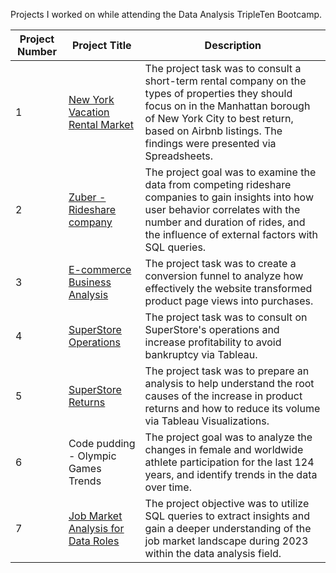 Projects I worked on while attending the Data Analysis TripleTen Bootcamp.

| Project Number | Project Title| Description | 
| -------- | ------------| ------------|
| 1 | <a href='https://github.com/LidiaRJ/Data_Projects_TripleTen/tree/main/Vacation%20Rental%20Market%20Analysis'><u>New York Vacation Rental Market</u></a>	| The project task was to consult a short-term rental company on the types of properties they should focus on in the Manhattan borough of New York City to best return, based on Airbnb listings. The findings were presented via Spreadsheets. |
| 2	| <a href='https://github.com/LidiaRJ/Data_Projects_TripleTen/tree/main/Zuber%20-%20Rideshare%20Company%20Analysis'><u>Zuber - Rideshare company</u></a>	| The project goal was to examine the data from competing rideshare companies to gain insights into how user behavior correlates with the number and duration of rides, and the influence of external factors with SQL queries. |
| 3 | <a href='https://github.com/LidiaRJ/Data_Projects_TripleTen/tree/main/E-commerce%20Business%20Analysis'><u>E-commerce Business Analysis</u></a> | The project task was to create a conversion funnel to analyze how effectively the website transformed product page views into purchases. |
| 4	| <a href='https://github.com/LidiaRJ/Data_Projects_TripleTen/tree/main/SuperStore%20Operations%20-%20Consulting'><u>SuperStore Operations</u></a>	| The project task was to consult on SuperStore's operations and increase profitability to avoid bankruptcy via Tableau. |
| 5	| <a href='https://github.com/LidiaRJ/Data_Projects_TripleTen/tree/main/SuperStore%20-%20Returns%20Analysis'><u>SuperStore Returns</u></a>	| The project task was to prepare an analysis to help understand the root causes of the increase in product returns and how to reduce its volume via Tableau Visualizations. |
| 6	| Code pudding - Olympic Games Trends	| The project goal was to analyze the changes in female and worldwide athlete participation for the last 124 years, and identify trends in the data over time. |
| 7 | <a href='https://github.com/LidiaRJ/Data_Projects_TripleTen/blob/main/Job%20Market%20Analysis%20for%20Data%20Roles/README.md'><u>Job Market Analysis for Data Roles</u></a> | The project objective was to utilize SQL queries to extract insights and gain a deeper understanding of the job market landscape during 2023 within the data analysis field.
